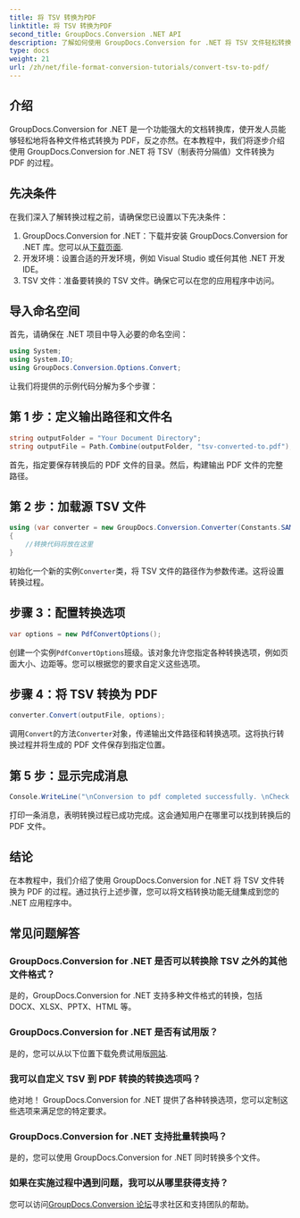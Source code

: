 ```yaml
---
title: 将 TSV 转换为PDF
linktitle: 将 TSV 转换为PDF
second_title: GroupDocs.Conversion .NET API
description: 了解如何使用 GroupDocs.Conversion for .NET 将 TSV 文件轻松转换为 PDF。请按照我们的分步教程进行无缝集成。
type: docs
weight: 21
url: /zh/net/file-format-conversion-tutorials/convert-tsv-to-pdf/
---
```

## 介绍
GroupDocs.Conversion for .NET 是一个功能强大的文档转换库，使开发人员能够轻松地将各种文件格式转换为 PDF，反之亦然。在本教程中，我们将逐步介绍使用 GroupDocs.Conversion for .NET 将 TSV（制表符分隔值）文件转换为 PDF 的过程。
## 先决条件
在我们深入了解转换过程之前，请确保您已设置以下先决条件：
1.  GroupDocs.Conversion for .NET：下载并安装 GroupDocs.Conversion for .NET 库。您可以从[下载页面](https://releases.groupdocs.com/conversion/net/).
2. 开发环境：设置合适的开发环境，例如 Visual Studio 或任何其他 .NET 开发 IDE。
3. TSV 文件：准备要转换的 TSV 文件。确保它可以在您的应用程序中访问。

## 导入命名空间
首先，请确保在 .NET 项目中导入必要的命名空间：
```csharp
using System;
using System.IO;
using GroupDocs.Conversion.Options.Convert;
```

让我们将提供的示例代码分解为多个步骤：
## 第 1 步：定义输出路径和文件名
```csharp
string outputFolder = "Your Document Directory";
string outputFile = Path.Combine(outputFolder, "tsv-converted-to.pdf");
```
首先，指定要保存转换后的 PDF 文件的目录。然后，构建输出 PDF 文件的完整路径。
## 第 2 步：加载源 TSV 文件
```csharp
using (var converter = new GroupDocs.Conversion.Converter(Constants.SAMPLE_TSV))
{
    //转换代码将放在这里
}
```
初始化一个新的实例`Converter`类，将 TSV 文件的路径作为参数传递。这将设置转换过程。
## 步骤 3：配置转换选项
```csharp
var options = new PdfConvertOptions();
```
创建一个实例`PdfConvertOptions`班级。该对象允许您指定各种转换选项，例如页面大小、边距等。您可以根据您的要求自定义这些选项。
## 步骤 4：将 TSV 转换为 PDF
```csharp
converter.Convert(outputFile, options);
```
调用`Convert`的方法`Converter`对象，传递输出文件路径和转换选项。这将执行转换过程并将生成的 PDF 文件保存到指定位置。
## 第 5 步：显示完成消息
```csharp
Console.WriteLine("\nConversion to pdf completed successfully. \nCheck output in {0}", outputFolder);
```
打印一条消息，表明转换过程已成功完成。这会通知用户在哪里可以找到转换后的 PDF 文件。

## 结论
在本教程中，我们介绍了使用 GroupDocs.Conversion for .NET 将 TSV 文件转换为 PDF 的过程。通过执行上述步骤，您可以将文档转换功能无缝集成到您的 .NET 应用程序中。
## 常见问题解答
### GroupDocs.Conversion for .NET 是否可以转换除 TSV 之外的其他文件格式？
是的，GroupDocs.Conversion for .NET 支持多种文件格式的转换，包括 DOCX、XLSX、PPTX、HTML 等。
### GroupDocs.Conversion for .NET 是否有试用版？
是的，您可以从以下位置下载免费试用版[网站](https://releases.groupdocs.com/).
### 我可以自定义 TSV 到 PDF 转换的转换选项吗？
绝对地！ GroupDocs.Conversion for .NET 提供了各种转换选项，您可以定制这些选项来满足您的特定要求。
### GroupDocs.Conversion for .NET 支持批量转换吗？
是的，您可以使用 GroupDocs.Conversion for .NET 同时转换多个文件。
### 如果在实施过程中遇到问题，我可以从哪里获得支持？
您可以访问[GroupDocs.Conversion 论坛](https://forum.groupdocs.com/c/conversion/11)寻求社区和支持团队的帮助。